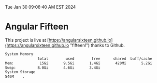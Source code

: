Tue Jan 30 09:06:40 AM EST 2024

# Angular Fifteen


This project is live at [https://angularsixteen.github.io](https://angularsixteen.github.io "fifteen!") thanks to Github.

```bash
System Memory
               total        used        free      shared  buff/cache   available
Mem:            15Gi       9.5Gi       1.4Gi       420Mi       5.2Gi       5.8Gi
Swap:          8.0Gi       4.6Gi       3.4Gi
System Storage
546M	.
